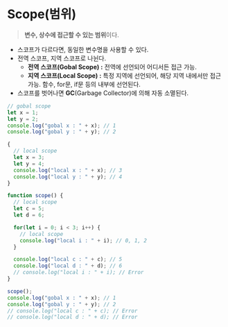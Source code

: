# Scope(범위)

> **변수, 상수에 접근할 수 있는 범위**이다.

- 스코프가 다르다면, 동일한 변수명을 사용할 수 있다.
- 전역 스코프, 지역 스코프로 나뉜다.
  - **전역 스코프(Gobal Scope) :** 전역에 선언되어 어디서든 접근 가능.
  - **지역 스코프(Local Scope) :** 특정 지역에 선언되어, 해당 지역 내에서만 접근 가능. 함수, for문, if문 등의 내부에 선언된다.
- 스코프를 벗어나면 **GC**(Garbage Collector)에 의해 자동 소멸된다.

```jsx
// gobal scope
let x = 1;
let y = 2;
console.log("gobal x : " + x); // 1
console.log("gobal y : " + y); // 2

{
  // local scope
  let x = 3;
  let y = 4;
  console.log("local x : " + x); // 3
  console.log("local y : " + y); // 4
}

function scope() {
  // local scope
  let c = 5;
  let d = 6;

  for(let i = 0; i < 3; i++) {
    // local scope
    console.log("local i : " + i); // 0, 1, 2
  }

  console.log("local c : " + c); // 5
  console.log("local d : " + d); // 6
  // console.log("local i : " + i); // Error
}

scope();
console.log("gobal x : " + x); // 1
console.log("gobal y : " + y); // 2
// console.log("local c : " + c); // Error
// console.log("local d : " + d); // Error
```
<br>
